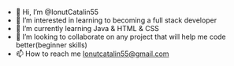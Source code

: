 - 👋 Hi, I’m @IonutCatalin55
- 👀 I’m interested in learning to becoming a full stack developer
- 🌱 I’m currently learning Java & HTML & CSS
- 💞️ I’m looking to collaborate on any project that will help me code better(beginner skills)
- 📫 How to reach me Ionutcatalin55@gmail.com

<!---
IonutCatalin55/IonutCatalin55 is a ✨ special ✨ repository because its `README.md` (this file) appears on your GitHub profile.
You can click the Preview link to take a look at your changes.
--->
